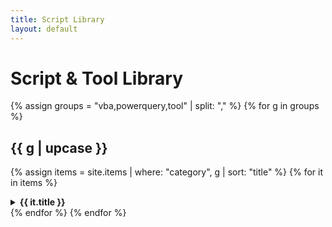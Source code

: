 ```yaml
---
title: Script Library
layout: default
---
```


# Script & Tool Library

{% assign groups = "vba,powerquery,tool" | split: "," %}
{% for g in groups %}
## {{ g | upcase }}
{% assign items = site.items | where: "category", g | sort: "title" %}
{% for it in items %}
<details>
  <summary><strong>{{ it.title }}</strong></summary>
  {% if it.source %}- Source: <a href="{{ it.source }}">{{ it.source }}</a><br>{% endif %}
  {% if it.download %}- Download: <a href="{{ it.download }}">download</a>{% endif %}

  {{ it.content }}
</details>
{% endfor %}
{% endfor %}
